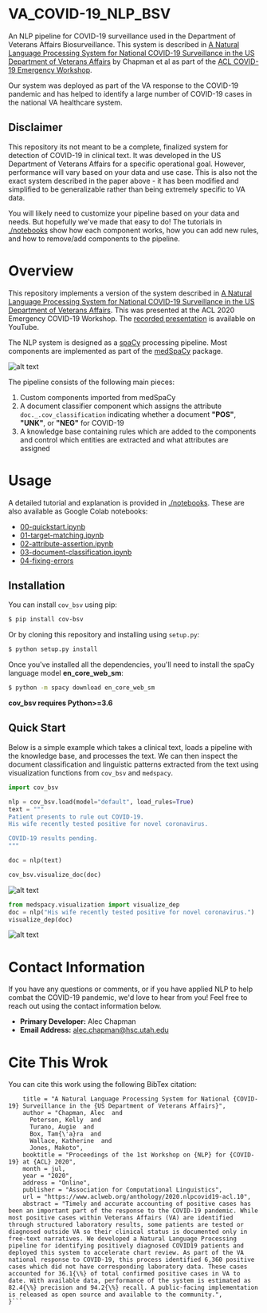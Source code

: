 # VA_COVID-19_NLP_BSV
An NLP pipeline for COVID-19 surveillance used in the Department of Veterans Affairs Biosurveillance.
This system is described in [A Natural Language Processing System for National COVID-19 Surveillance in the US Department of Veterans Affairs](https://www.aclweb.org/anthology/2020.nlpcovid19-acl.10/)
by Chapman et al as part of the [ACL COVID-19 Emergency Workshop](https://www.nlpcovid19workshop.org/).

Our system was deployed as part of the VA response to the COVID-19 pandemic and has helped to identify a large number
of COVID-19 cases in the national VA healthcare system.

## Disclaimer
This repository its not meant to be a complete, finalized system for detection of COVID-19 in clinical text.
It was developed in the US Department of Veterans Affairs for a specific operational goal. However, performance will vary 
based on your data and use case. This is also not the exact system described in the paper above - it has been modified and 
simplified to be generalizable rather than being extremely specific to VA data.
 
You will likely need to customize your pipeline based on your data and needs. But hopefully we've made that easy to do! 
The tutorials in [./notebooks](./notebooks) show how each component works, how you can add new rules, and how to remove/add
components to the pipeline.

# Overview
This repository implements a version of the system described in [A Natural Language Processing System for National COVID-19 Surveillance in the US Department of Veterans Affairs](https://openreview.net/forum?id=ZQ_HvBxcdCv).
This was presented at the ACL 2020 Emergency COVID-19 Workshop. The [recorded presentation](https://youtu.be/alBnBPtFEAw) is available on YouTube.

The NLP system is designed as a [spaCy](https://spacy.io/) processing pipeline. Most components are implemented as part of the
[medSpaCy](https://github.com/medspacy/medspacy) package. 

![alt text](./images/medspacy_logo.png "medSpaCy logo")

The pipeline consists of the following main pieces:
1. Custom components imported from medSpaCy
2. A document classifier component which assigns the attribute `doc._.cov_classification` indicating whether a document 
**"POS"**, **"UNK"**, or **"NEG"** for COVID-19
3. A knowledge base containing rules which are added to the components and control which entities are extracted and what
attributes are assigned

# Usage
A detailed tutorial and explanation is provided in [./notebooks](./notebooks). These are also available as Google Colab notebooks: 
- [00-quickstart.ipynb](https://colab.research.google.com/drive/1f1qvdxr8rzLII4kEKrVF0W2Fqe2emLy9?usp=sharing)
- [01-target-matching.ipynb](https://colab.research.google.com/drive/1DCZJNJwD7VWiyCOE2-ORq_k1J8ERNGrV?usp=sharing)
- [02-attribute-assertion.ipynb](https://colab.research.google.com/drive/1P7qUnB-k7B_JzcS1ZpwF_eVZjFnkcF52?usp=sharing)
- [03-document-classification.ipynb](https://colab.research.google.com/drive/1fzgMtbd58-A9F7eaHh_2mN4aYBCOPgTY?usp=sharing)
- [04-fixing-errors](https://colab.research.google.com/drive/1gRqZlWBfTLbotKvP71--e2NvZv8ydiPu?usp=sharing)

## Installation
You can install `cov_bsv` using pip:

```bash
$ pip install cov-bsv
```

Or by cloning this repository and installing using `setup.py`:
```bash
$ python setup.py install
```

Once you've installed all the dependencies, you'll need to install the spaCy language model **en_core_web_sm**:
```bash
$ python -m spacy download en_core_web_sm
```

**cov_bsv requires Python>=3.6**

## Quick Start
Below is a simple example which takes a clinical text, loads a pipeline with the knowledge base, and processes the text.
We can then inspect the document classification and linguistic patterns extracted from the text using visualization 
functions from `cov_bsv` and `medspacy`.
```python
import cov_bsv

nlp = cov_bsv.load(model="default", load_rules=True)
text = """
Patient presents to rule out COVID-19. 
His wife recently tested positive for novel coronavirus.​

COVID-19 results pending.​
"""

doc = nlp(text)

cov_bsv.visualize_doc(doc)
```
![alt text](./images/positive_document_visualization.png "Example of clinical text processed by medSpaCy")

```python
from medspacy.visualization import visualize_dep
doc = nlp("His wife recently tested positive for novel coronavirus.​")
visualize_dep(doc)
```
![alt text](./images/wife_dep_visualization.png "Example of clinical text processed by medSpaCy")

# Contact Information
If you have any questions or comments, or if you have applied NLP to help combat the COVID-19 pandemic,
we'd love to hear from you! Feel free to reach out using the contact information below.
- **Primary Developer:** Alec Chapman
- **Email Address:** alec.chapman@hsc.utah.edu

# Cite This Wrok
You can cite this work using the following BibTex citation:
```@inproceedings{chapman-etal-2020-natural,
    title = "A Natural Language Processing System for National {COVID-19} Surveillance in the {US Department of Veterans Affairs}",
    author = "Chapman, Alec  and
      Peterson, Kelly  and
      Turano, Augie  and
      Box, Tam{\'a}ra  and
      Wallace, Katherine  and
      Jones, Makoto",
    booktitle = "Proceedings of the 1st Workshop on {NLP} for {COVID-19} at {ACL} 2020",
    month = jul,
    year = "2020",
    address = "Online",
    publisher = "Association for Computational Linguistics",
    url = "https://www.aclweb.org/anthology/2020.nlpcovid19-acl.10",
    abstract = "Timely and accurate accounting of positive cases has been an important part of the response to the COVID-19 pandemic. While most positive cases within Veterans Affairs (VA) are identified through structured laboratory results, some patients are tested or diagnosed outside VA so their clinical status is documented only in free-text narratives. We developed a Natural Language Processing pipeline for identifying positively diagnosed COVID19 patients and deployed this system to accelerate chart review. As part of the VA national response to COVID-19, this process identified 6,360 positive cases which did not have corresponding laboratory data. These cases accounted for 36.1{\%} of total confirmed positive cases in VA to date. With available data, performance of the system is estimated as 82.4{\%} precision and 94.2{\%} recall. A public-facing implementation is released as open source and available to the community.",
}```